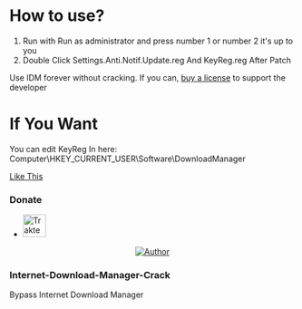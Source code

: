 # How to use?
1. Run with Run as administrator and press number 1 or number 2 it's up to you
2. Double Click Settings.Anti.Notif.Update.reg And KeyReg.reg After Patch

Use IDM forever without cracking. If you can, [buy a license](https://secure.internetdownloadmanager.com/buy_idm.html) to support the developer

# If You Want

You can edit KeyReg In here: Computer\HKEY_CURRENT_USER\Software\DownloadManager

[Like This](https://cdn.discordapp.com/attachments/804929494292496417/925551884389982309/unknown.png)

### Donate
* <a href="https://trakteer.id/fakhrijuanda12" target="_blank"><img id="wse-buttons-preview" src="https://cdn.trakteer.id/images/embed/trbtn-red-1.png" height="40" style="border:0px;height:40px;" alt="Trakteer Saya"></a>

<p align="center">
<a href="https://github.com/fskhrijuanda"><img title="Author" src="https://img.shields.io/badge/badge/Author-Fakhri-red.svg?style=for-the-badge&logo=github"></a>
</p>



### Internet-Download-Manager-Crack
Bypass Internet Download Manager
